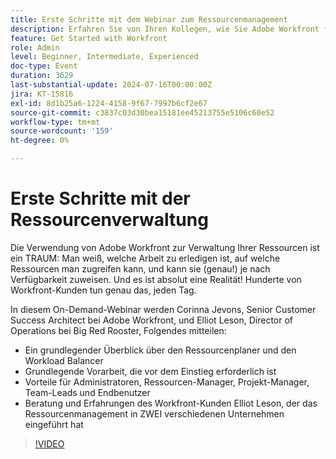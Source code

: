 ```yaml
---
title: Erste Schritte mit dem Webinar zum Ressourcenmanagement
description: Erfahren Sie von Ihren Kollegen, wie Sie Adobe Workfront für das Ressourcenmanagement verwenden. In unserem On-Demand-Webinar erfahren Sie Tipps von Experten für den Ressourcenplaner, den Workload Balancer und die erfolgreiche Implementierung.
feature: Get Started with Workfront
role: Admin
level: Beginner, Intermediate, Experienced
doc-type: Event
duration: 3629
last-substantial-update: 2024-07-16T00:00:00Z
jira: KT-15816
exl-id: 8d1b25a6-1224-4158-9f67-7997b6cf2e67
source-git-commit: c3837c03d30bea15181ee45213755e5106c60e52
workflow-type: tm+mt
source-wordcount: '159'
ht-degree: 0%

---
```


# Erste Schritte mit der Ressourcenverwaltung

Die Verwendung von Adobe Workfront zur Verwaltung Ihrer Ressourcen ist ein TRAUM: Man weiß, welche Arbeit zu erledigen ist, auf welche Ressourcen man zugreifen kann, und kann sie (genau!) je nach Verfügbarkeit zuweisen. Und es ist absolut eine Realität! Hunderte von Workfront-Kunden tun genau das, jeden Tag.

In diesem On-Demand-Webinar werden Corinna Jevons, Senior Customer Success Architect bei Adobe Workfront, und Elliot Leson, Director of Operations bei Big Red Rooster, Folgendes mitteilen:

* Ein grundlegender Überblick über den Ressourcenplaner und den Workload Balancer
* Grundlegende Vorarbeit, die vor dem Einstieg erforderlich ist
* Vorteile für Administratoren, Ressourcen-Manager, Projekt-Manager, Team-Leads und Endbenutzer
* Beratung und Erfahrungen des Workfront-Kunden Elliot Leson, der das Ressourcenmanagement in ZWEI verschiedenen Unternehmen eingeführt hat

>[!VIDEO](https://video.tv.adobe.com/v/3431010/?learn=on)
